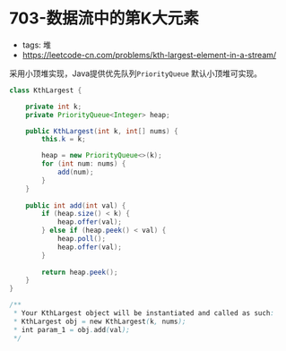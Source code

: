 # 703-数据流中的第K大元素

- tags: 堆
- https://leetcode-cn.com/problems/kth-largest-element-in-a-stream/

采用小顶堆实现，Java提供优先队列`PriorityQueue` 默认小顶堆可实现。

```java
class KthLargest {

    private int k;
    private PriorityQueue<Integer> heap;

    public KthLargest(int k, int[] nums) {
        this.k = k;

        heap = new PriorityQueue<>(k);
        for (int num: nums) {
            add(num);
        }
    }
    
    public int add(int val) {
        if (heap.size() < k) {
            heap.offer(val);
        } else if (heap.peek() < val) {
            heap.poll();
            heap.offer(val);
        }
        
        return heap.peek();
    }
}

/**
 * Your KthLargest object will be instantiated and called as such:
 * KthLargest obj = new KthLargest(k, nums);
 * int param_1 = obj.add(val);
 */
```